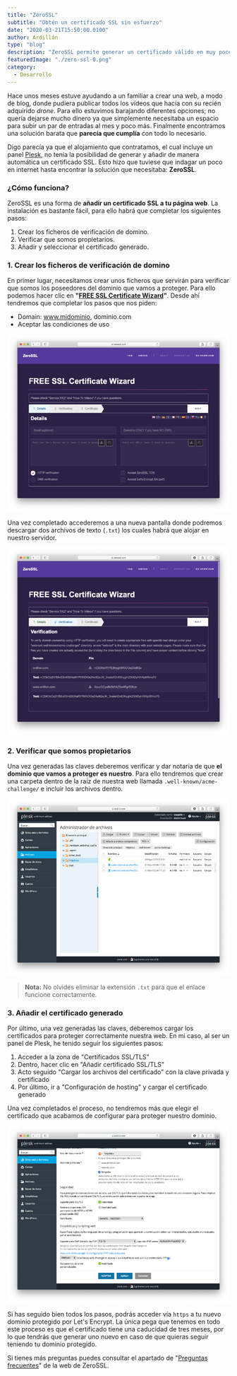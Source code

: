 ```yaml
---
title: "ZeroSSL"
subtitle: "Obtén un certificado SSL sin esfuerzo"
date: "2020-03-21T15:50:00.0100"
author: Ardillán
type: "blog"
description: "ZeroSSL permite generar un certificado válido en muy poco tiempo"
featuredImage: "./zero-ssl-0.png"
category:
  - Desarrollo
---
```


Hace unos meses estuve ayudando a un familiar a crear una web, a modo de blog, donde pudiera publicar todos los vídeos que hacía con su recién adquirido _drone_. Para ello estuvimos barajando diferentes opciones; no quería dejarse mucho dinero ya que simplemente necesitaba un espacio para subir un par de entradas al mes y poco más. Finalmente encontramos una solución barata que **parecía que cumplía** con todo lo necesario.

Digo parecía ya que el alojamiento que contratamos, el cual incluye un panel [Plesk](https://en.wikipedia.org/wiki/Plesk), no tenía la posibilidad de generar y añadir de manera automática un certificado SSL. Esto hizo que tuviese que indagar un poco en internet hasta encontrar la solución que necesitaba: **ZeroSSL**.

### ¿Cómo funciona?

ZeroSSL es una forma de **añadir un certificado SSL a tu página web**. La instalación es bastante fácil, para ello habrá que completar los siguientes pasos:

1. Crear los ficheros de verificación de domino.
2. Verificar que somos propietarios.
3. Añadir y seleccionar el certificado generado.

### 1. Crear los ficheros de verificación de domino

En primer lugar, necesitamos crear unos ficheros que servirán para verificar que somos los poseedores del dominio que vamos a proteger. Para ello podemos hacer clic en **"[FREE SSL Certificate Wizard](https://zerossl.com/free-ssl/#crt)"**. Desde ahí tendremos que completar los pasos que nos piden:

- Domain: www.midominio, dominio.com
- Aceptar las condiciones de uso

![Captura de pantalla de ZeroSSL](./zero-ssl-1.png)

Una vez completado accederemos a una nueva pantalla donde podremos descargar dos archivos de texto (`.txt`) los cuales habrá que alojar en nuestro servidor.

![Captura de pantalla de ZeroSSL](./zero-ssl-2.png)

### 2. Verificar que somos propietarios

Una vez generadas las claves deberemos verificar y dar notaría de que **el dominio que vamos a proteger es nuestro**. Para ello tendremos que crear una carpeta dentro de la raíz de nuestra web llamada `.well-known/acme-challenge/` e incluir los archivos dentro.

![Captura de pantalla del panel Plesk](./zero-ssl-3.png)

> **Nota:** No olvides eliminar la extensión `.txt` para que el enlace funcione correctamente.

### 3. Añadir el certificado generado

Por último, una vez generadas las claves, deberemos cargar los certificados para proteger correctamente nuestra web. En mi caso, al ser un panel de Plesk, he tenido seguir los siguientes pasos:

1. Acceder a la zona de "Certificados SSL/TLS"
2. Dentro, hacer clic en "Añadir certificado SSL/TLS"
3. Acto seguido "Cargar los archivos del certificado" con la clave privada y certificado
4. Por último, ir a "Configuración de hosting" y cargar el certificado generado

Una vez completados el proceso, no tendremos más que elegir el certificado que acabamos de configurar para proteger nuestro dominio.

![Captura de pantalla del panel Plesk](./zero-ssl-4.png)

Si has seguido bien todos los pasos, podrás acceder vía `https` a tu nuevo dominio protegido por Let's Encrypt. La única pega que tenemos en todo este proceso es que el certificado tiene una caducidad de tres meses, por lo que tendrás que generar uno nuevo en caso de que quieras seguir teniendo tu dominio protegido.

Si tienes más preguntas puedes consultar el apartado de "[Preguntas frecuentes](https://zerossl.com/ssl-faq.html)" de la web de ZeroSSL.
